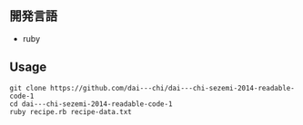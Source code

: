 ## 開発言語
- ruby

## Usage

```
git clone https://github.com/dai---chi/dai---chi-sezemi-2014-readable-code-1
cd dai---chi-sezemi-2014-readable-code-1
ruby recipe.rb recipe-data.txt
```
